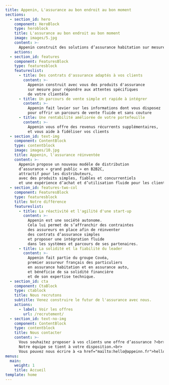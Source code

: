 ```yaml
---
title: Appenin, L'assurance au bon endroit au bon moment
sections:
  - section_id: hero
    component: HeroBlock
    type: heroblock
    title: L'assurance au bon endroit au bon moment
    image: images/5.jpg
    content: >-
      Appenin construit des solutions d’assurance habitation sur mesure pour vos clients particuliers.
    actions:
  - section_id: features
    component: FeaturesBlock
    type: featuresblock
    featureslist:
      - title: Des contrats d'assurance adaptés à vos clients
        content: >-
          Appenin construit avec vous des produits d'assurance
          sur mesure pour répondre aux attentes spécifiques 
          de votre clientèle
      - title: Un parcours de vente simple et rapide à intégrer
        content: >-
          Appenin fait levier sur les informations dont vous disposez 
          pour offrir un parcours de vente fluide et sans couture
      - title: Une rentabilité améliorée de votre portefeuille
        content: >-
          Appenin vous offre des revenus récurrents supplémentaires, 
          et vous aide à fidéliser vos clients
  - section_id: text-img
    component: ContentBlock
    type: contentblock
    image: images/10.jpg
    title: Appenin, l'assurance réinventée
    content: >-
      Appenin propose un nouveau modèle de distribution 
      d’assurance « grand public » en B2B2C, 
      attractif pour les distributeurs, 
      avec des produits simples, fiables et concurrentiels 
      et une expérience d’achat et d’utilisation fluide pour les clients.
  - section_id: features-two-col
    component: FeaturesBlock
    type: featuresblock
    title: Notre différence
    featureslist:
      - title: La réactivité et l'agilité d'une start-up
        content: >-
          Appenin est une société autonome. 
          Cela lui permet de s’affranchir des contraintes 
          des assureurs en place afin de réinventer 
          des contrats d’assurance simples 
          et proposer une intégration fluide 
          dans les systèmes et parcours de ses partenaires.
      - title: La solidité et la fiabilité du leader
        content: >-
          Appenin fait partie du groupe Covéa,
          premier assureur français des particuliers 
          en assurance habitation et en assurance auto,
          et bénéficie de sa solidité financière
          et de son expertise technique.
  - section_id: cta
    component: CtaBlock
    type: ctablock
    title: Nous recrutons
    subtitle: Venez construire le futur de l'assurance avec nous.
    actions:
      - label: Voir les offres
        url: /recrutement/
  - section_id: text-no-img
    component: ContentBlock
    type: contentblock
    title: Nous contacter
    content: >-
      Vous souhaitez proposer à vos clients une offre d’assurance ?<br>
      Notre équipe se tient à votre disposition.<br>
      Vous pouvez nous écrire à <a href="mailto:hello@appeinn.fr">hello@appenin.fr</a>.
menus:
  main:
    weight: 1
    title: Accueil
template: home
---
```

